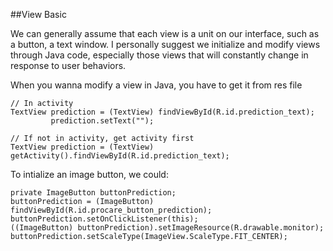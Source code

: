 ##View Basic

We can generally assume that each view is a unit on our interface, such as a button, a text window. I personally suggest we initialize and modify views through Java code, especially those views that will constantly change in response to user behaviors.


When you wanna modify a view in Java, you have to get it from res file
```
// In activity
TextView prediction = (TextView) findViewById(R.id.prediction_text);
         prediction.setText("");
         
// If not in activity, get activity first
TextView prediction = (TextView) getActivity().findViewById(R.id.prediction_text);
```

To intialize an image button, we could:
```
private ImageButton buttonPrediction;
buttonPrediction = (ImageButton) findViewById(R.id.procare_button_prediction);
buttonPrediction.setOnClickListener(this);
((ImageButton) buttonPrediction).setImageResource(R.drawable.monitor);
buttonPrediction.setScaleType(ImageView.ScaleType.FIT_CENTER);
```
